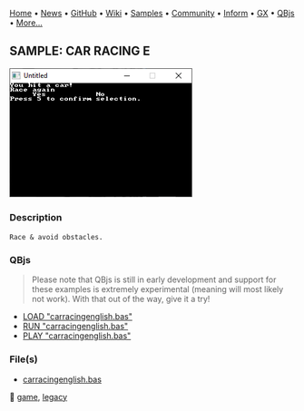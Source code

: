 [Home](https://qb64.com) • [News](../../news.md) • [GitHub](https://github.com/QB64Official/qb64) • [Wiki](https://github.com/QB64Official/qb64/wiki) • [Samples](../../samples.md) • [Community](../../community.md) • [Inform](../../inform.md) • [GX](../../gx.md) • [QBjs](../../qbjs.md) • [More...](../../more.md)

## SAMPLE: CAR RACING E

![screenshot.png](img/screenshot.png)

### Description

```text
Race & avoid obstacles.
```

### QBjs

> Please note that QBjs is still in early development and support for these examples is extremely experimental (meaning will most likely not work). With that out of the way, give it a try!

* [LOAD "carracingenglish.bas"](https://v6p9d9t4.ssl.hwcdn.net/html/5963335/index.html?src=https://qb64.com/samples/car-racing-e/src/carracingenglish.bas)
* [RUN "carracingenglish.bas"](https://v6p9d9t4.ssl.hwcdn.net/html/5963335/index.html?mode=auto&src=https://qb64.com/samples/car-racing-e/src/carracingenglish.bas)
* [PLAY "carracingenglish.bas"](https://v6p9d9t4.ssl.hwcdn.net/html/5963335/index.html?mode=play&src=https://qb64.com/samples/car-racing-e/src/carracingenglish.bas)

### File(s)

* [carracingenglish.bas](src/carracingenglish.bas)

🔗 [game](../game.md), [legacy](../legacy.md)
